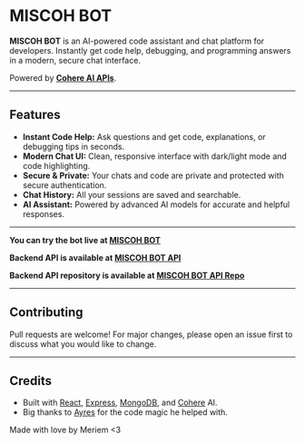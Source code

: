 # MISCOH BOT

**MISCOH BOT** is an AI-powered code assistant and chat platform for developers. Instantly get code help, debugging, and programming answers in a modern, secure chat interface.

Powered by **[Cohere AI APIs](https://cohere.com/)**. 

---

## Features

- **Instant Code Help:** Ask questions and get code, explanations, or debugging tips in seconds.
- **Modern Chat UI:** Clean, responsive interface with dark/light mode and code highlighting.
- **Secure & Private:** Your chats and code are private and protected with secure authentication.
- **Chat History:** All your sessions are saved and searchable.
- **AI Assistant:** Powered by advanced AI models for accurate and helpful responses.

---

**You can try the bot live at [MISCOH BOT](https://miscoh-by-mary.vercel.app/)**

**Backend API is available at [MISCOH BOT API](https://miscoh-server.onrender.com)**

**Backend API repository is available at [MISCOH BOT API Repo](https://github.com/maryqu3en/miscoh-backend)**

---

## Contributing

Pull requests are welcome! For major changes, please open an issue first to discuss what you would like to change.

---

## Credits

- Built with [React](https://react.dev/), [Express](https://expressjs.com/), [MongoDB](https://www.mongodb.com/), and [Cohere](https://cohere.com/) AI.
- Big thanks to [Ayres](https://github.com/Ayres-Adel) for the code magic he helped with.

Made with love by Meriem <3